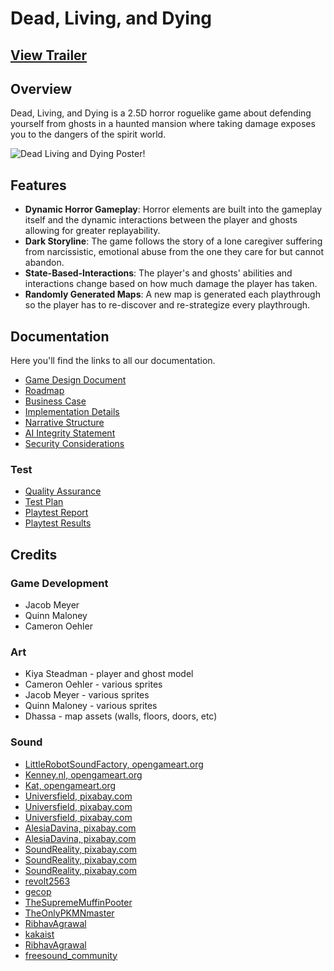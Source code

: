 # Dead, Living, and Dying

## [View Trailer](https://youtu.be/PIR2D62m74M)

## Overview
Dead, Living, and Dying is a 2.5D horror roguelike game about defending yourself from ghosts in a haunted mansion where taking damage exposes you to the dangers of the spirit world.

![Dead Living and Dying Poster!](./doc/DLD-Poster.png)

## Features
- **Dynamic Horror Gameplay**: Horror elements are built into the gameplay itself and the dynamic interactions between the player and ghosts allowing for greater replayability.
- **Dark Storyline**: The game follows the story of a lone caregiver suffering from narcissistic, emotional abuse from the one they care for but cannot abandon.
- **State-Based-Interactions**: The player's and ghosts' abilities and interactions change based on how much damage the player has taken.
- **Randomly Generated Maps**: A new map is generated each playthrough so the player has to re-discover and re-strategize every playthrough.

## Documentation

Here you'll find the links to all our documentation.

- [Game Design Document](./doc/Game-Design-Document.pdf)
- [Roadmap](./doc/Revised-Road-Map.pdf)
- [Business Case](./doc/Business-Case.pdf)
- [Implementation Details](./doc/Implementation-Details.pdf)
- [Narrative Structure](./doc/Narrative-Structure.pdf)
- [AI Integrity Statement](./doc/AI-Integrity-Statement.pdf)
- [Security Considerations](./doc/Security-Considerations.pdf)

### Test
- [Quality Assurance](./doc/test/Quality-Assurance-Document.pdf)
- [Test Plan](./doc/test/Test-Plan.pdf)
- [Playtest Report](./doc/test/Playtest-Report.pdf)
- [Playtest Results](./doc/test/Playtest-Report-Results.xlsx)

## Credits

### Game Development

- Jacob Meyer
- Quinn Maloney
- Cameron Oehler

### Art

- Kiya Steadman - player and ghost model
- Cameron Oehler - various sprites
- Jacob Meyer - various sprites
- Quinn Maloney - various sprites
- Dhassa -  map assets (walls, floors, doors, etc)

### Sound

- [LittleRobotSoundFactory, opengameart.org](https://opengameart.org/content/horror-sound-effects-library)
- [Kenney.nl, opengameart.org](https://opengameart.org/content/51-ui-sound-effects-buttons-switches-and-clicks)
- [Kat, opengameart.org](https://opengameart.org/content/scary-echoey-horn-esque-sound)
- [Universfield, pixabay.com](https://pixabay.com/sound-effects/horror-game-score-point-117202/)
- [Universfield, pixabay.com](https://pixabay.com/sound-effects/horror-background-atmosphere-156462/)
- [Universfield, pixabay.com](https://pixabay.com/sound-effects/horror-background-atmosphere-for-scary-scenes-179446/)
- [AlesiaDavina, pixabay.com](https://pixabay.com/sound-effects/poltergeist-horror-sound-189929/)
- [AlesiaDavina, pixabay.com](https://pixabay.com/sound-effects/horror-sound-effect-paranormal-2-vol-003-172826/)
- [SoundReality, pixabay.com](https://pixabay.com/sound-effects/horror-eternal-why-249035/)
- [SoundReality, pixabay.com](https://pixabay.com/sound-effects/horror-rumbling-threat-253850/)
- [SoundReality, pixabay.com](https://pixabay.com/sound-effects/horror-southern-lights-251799/)
- [revolt2563](https://pixabay.com/sound-effects/footsteps-dirt-gravel-6823/)
- [gecop](https://pixabay.com/sound-effects/footsteps-cellar-26890/)
- [TheSupremeMuffinPooter](https://pixabay.com/sound-effects/dry-footsteps-39567/)
- [TheOnlyPKMNmaster](https://pixabay.com/sound-effects/step-soundwav-14903/)
- [RibhavAgrawal](https://pixabay.com/sound-effects/female-character-screamgaming-style-230506/)
- [kakaist](https://pixabay.com/sound-effects/glass-break-316720/)
- [RibhavAgrawal](https://pixabay.com/sound-effects/search/wood%20hit/)
- [freesound_community](https://pixabay.com/sound-effects/search/blowing%20out%20candles/)
